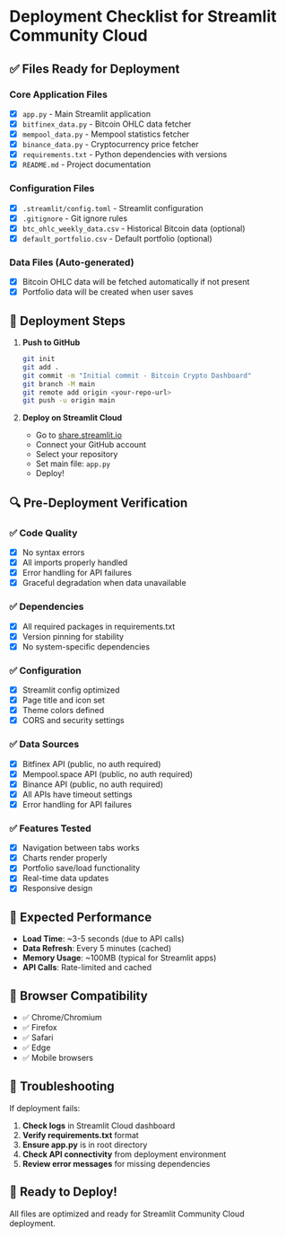 # Deployment Checklist for Streamlit Community Cloud

## ✅ Files Ready for Deployment

### Core Application Files
- [x] `app.py` - Main Streamlit application
- [x] `bitfinex_data.py` - Bitcoin OHLC data fetcher
- [x] `mempool_data.py` - Mempool statistics fetcher  
- [x] `binance_data.py` - Cryptocurrency price fetcher
- [x] `requirements.txt` - Python dependencies with versions
- [x] `README.md` - Project documentation

### Configuration Files
- [x] `.streamlit/config.toml` - Streamlit configuration
- [x] `.gitignore` - Git ignore rules
- [x] `btc_ohlc_weekly_data.csv` - Historical Bitcoin data (optional)
- [x] `default_portfolio.csv` - Default portfolio (optional)

### Data Files (Auto-generated)
- [x] Bitcoin OHLC data will be fetched automatically if not present
- [x] Portfolio data will be created when user saves

## 🚀 Deployment Steps

1. **Push to GitHub**
   ```bash
   git init
   git add .
   git commit -m "Initial commit - Bitcoin Crypto Dashboard"
   git branch -M main
   git remote add origin <your-repo-url>
   git push -u origin main
   ```

2. **Deploy on Streamlit Cloud**
   - Go to [share.streamlit.io](https://share.streamlit.io)
   - Connect your GitHub account
   - Select your repository
   - Set main file: `app.py`
   - Deploy!

## 🔍 Pre-Deployment Verification

### ✅ Code Quality
- [x] No syntax errors
- [x] All imports properly handled
- [x] Error handling for API failures
- [x] Graceful degradation when data unavailable

### ✅ Dependencies
- [x] All required packages in requirements.txt
- [x] Version pinning for stability
- [x] No system-specific dependencies

### ✅ Configuration
- [x] Streamlit config optimized
- [x] Page title and icon set
- [x] Theme colors defined
- [x] CORS and security settings

### ✅ Data Sources
- [x] Bitfinex API (public, no auth required)
- [x] Mempool.space API (public, no auth required)
- [x] Binance API (public, no auth required)
- [x] All APIs have timeout settings
- [x] Error handling for API failures

### ✅ Features Tested
- [x] Navigation between tabs works
- [x] Charts render properly
- [x] Portfolio save/load functionality
- [x] Real-time data updates
- [x] Responsive design

## 🎯 Expected Performance

- **Load Time**: ~3-5 seconds (due to API calls)
- **Data Refresh**: Every 5 minutes (cached)
- **Memory Usage**: ~100MB (typical for Streamlit apps)
- **API Calls**: Rate-limited and cached

## 📱 Browser Compatibility

- ✅ Chrome/Chromium
- ✅ Firefox  
- ✅ Safari
- ✅ Edge
- ✅ Mobile browsers

## 🔧 Troubleshooting

If deployment fails:

1. **Check logs** in Streamlit Cloud dashboard
2. **Verify requirements.txt** format
3. **Ensure app.py** is in root directory
4. **Check API connectivity** from deployment environment
5. **Review error messages** for missing dependencies

## 🎉 Ready to Deploy!

All files are optimized and ready for Streamlit Community Cloud deployment.
